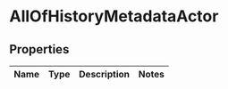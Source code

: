 # AllOfHistoryMetadataActor

## Properties
Name | Type | Description | Notes
------------ | ------------- | ------------- | -------------
